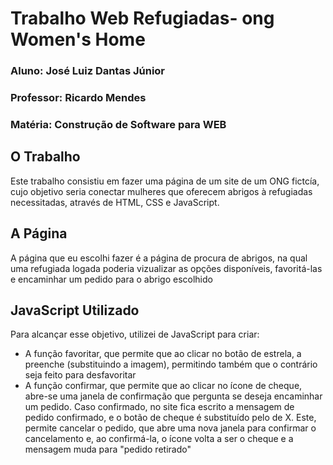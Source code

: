 # Trabalho Web Refugiadas- ong Women's Home
### Aluno: José Luiz Dantas Júnior
### Professor: Ricardo Mendes
### Matéria: Construção de Software para WEB

## O Trabalho
Este trabalho consistiu em fazer uma página de um site de um ONG fictcía, cujo objetivo seria conectar mulheres que oferecem abrigos à refugiadas necessitadas, através de HTML, CSS e JavaScript.

## A Página
A página que eu escolhi fazer é a página de procura de abrigos, na qual uma refugiada logada poderia vizualizar as opções disponíveis, favoritá-las e encaminhar um pedido para o abrigo escolhido


## JavaScript Utilizado
Para alcançar esse objetivo, utilizei de JavaScript para criar:
 - A função favoritar, que permite que ao clicar no botão de estrela, a preenche (substituindo a imagem), permitindo também que o contrário seja feito para desfavoritar
 - A função confirmar, que permite que ao clicar no ícone de cheque, abre-se uma janela de confirmação que pergunta se deseja encaminhar um pedido. Caso confirmado, no site fica escrito a mensagem de pedido confirmado, e o botão de cheque é substituído pelo de X. Este, permite cancelar o pedido, que abre uma nova janela para confirmar o cancelamento e, ao confirmá-la, o ícone volta a ser o cheque e a mensagem muda para "pedido retirado"
